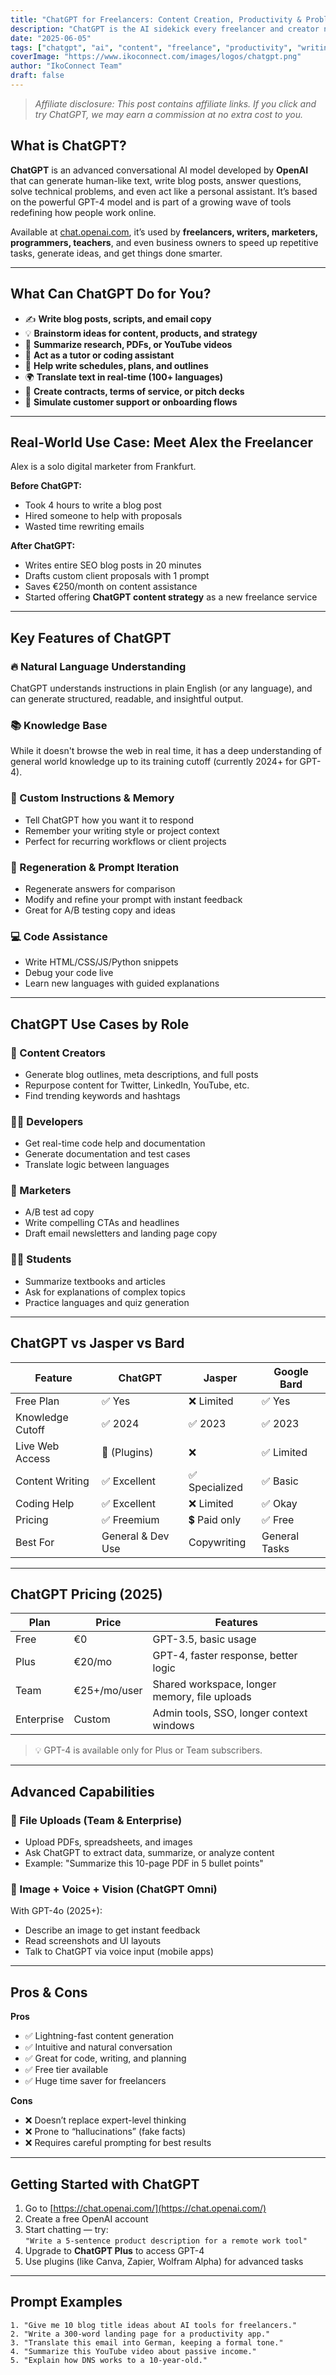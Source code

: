 ```yaml
---
title: "ChatGPT for Freelancers: Content Creation, Productivity & Problem Solving with AI"
description: "ChatGPT is the AI sidekick every freelancer and creator needs. Learn how to use it to generate content, brainstorm ideas, automate tasks, and level up your productivity."
date: "2025-06-05"
tags: ["chatgpt", "ai", "content", "freelance", "productivity", "writing", "tools"]
coverImage: "https://www.ikoconnect.com/images/logos/chatgpt.png"
author: "IkoConnect Team"
draft: false
---
```


> *Affiliate disclosure: This post contains affiliate links. If you click and try ChatGPT, we may earn a commission at no extra cost to you.*

## What is ChatGPT?

**ChatGPT** is an advanced conversational AI model developed by **OpenAI** that can generate human-like text, write blog posts, answer questions, solve technical problems, and even act like a personal assistant. It’s based on the powerful GPT-4 model and is part of a growing wave of tools redefining how people work online.

Available at [chat.openai.com](https://chat.openai.com/), it’s used by **freelancers, writers, marketers, programmers, teachers**, and even business owners to speed up repetitive tasks, generate ideas, and get things done smarter.

---

## What Can ChatGPT Do for You?

- ✍️ **Write blog posts, scripts, and email copy**  
- 💡 **Brainstorm ideas for content, products, and strategy**  
- 🔎 **Summarize research, PDFs, or YouTube videos**  
- 🧠 **Act as a tutor or coding assistant**  
- 📅 **Help write schedules, plans, and outlines**  
- 🌍 **Translate text in real-time (100+ languages)**  
- 🧾 **Create contracts, terms of service, or pitch decks**  
- 💬 **Simulate customer support or onboarding flows**

---

## Real-World Use Case: Meet Alex the Freelancer

Alex is a solo digital marketer from Frankfurt.

**Before ChatGPT:**
- Took 4 hours to write a blog post  
- Hired someone to help with proposals  
- Wasted time rewriting emails

**After ChatGPT:**
- Writes entire SEO blog posts in 20 minutes  
- Drafts custom client proposals with 1 prompt  
- Saves €250/month on content assistance  
- Started offering **ChatGPT content strategy** as a new freelance service

---

## Key Features of ChatGPT

### 🔥 Natural Language Understanding

ChatGPT understands instructions in plain English (or any language), and can generate structured, readable, and insightful output.

### 📚 Knowledge Base

While it doesn't browse the web in real time, it has a deep understanding of general world knowledge up to its training cutoff (currently 2024+ for GPT-4).

### 🧠 Custom Instructions & Memory

- Tell ChatGPT how you want it to respond  
- Remember your writing style or project context  
- Perfect for recurring workflows or client projects

### 🔄 Regeneration & Prompt Iteration

- Regenerate answers for comparison  
- Modify and refine your prompt with instant feedback  
- Great for A/B testing copy and ideas

### 💻 Code Assistance

- Write HTML/CSS/JS/Python snippets  
- Debug your code live  
- Learn new languages with guided explanations

---

## ChatGPT Use Cases by Role

### 📢 Content Creators
- Generate blog outlines, meta descriptions, and full posts  
- Repurpose content for Twitter, LinkedIn, YouTube, etc.  
- Find trending keywords and hashtags

### 👨‍💻 Developers
- Get real-time code help and documentation  
- Generate documentation and test cases  
- Translate logic between languages

### 🎯 Marketers
- A/B test ad copy  
- Write compelling CTAs and headlines  
- Draft email newsletters and landing page copy

### 🧑‍🎓 Students
- Summarize textbooks and articles  
- Ask for explanations of complex topics  
- Practice languages and quiz generation

---

## ChatGPT vs Jasper vs Bard

| Feature | ChatGPT | Jasper | Google Bard |
|--------|---------|--------|--------------|
| Free Plan | ✅ Yes | ❌ Limited | ✅ Yes |
| Knowledge Cutoff | ✅ 2024 | ✅ 2023 | ✅ 2023 |
| Live Web Access | 🔄 (Plugins) | ❌ | ✅ Limited |
| Content Writing | ✅ Excellent | ✅ Specialized | ✅ Basic |
| Coding Help | ✅ Excellent | ❌ Limited | ✅ Okay |
| Pricing | ✅ Freemium | 💲 Paid only | ✅ Free |
| Best For | General & Dev Use | Copywriting | General Tasks

---

## ChatGPT Pricing (2025)

| Plan | Price | Features |
|------|-------|----------|
| Free | €0 | GPT-3.5, basic usage |
| Plus | €20/mo | GPT-4, faster response, better logic |
| Team | €25+/mo/user | Shared workspace, longer memory, file uploads |
| Enterprise | Custom | Admin tools, SSO, longer context windows |

> 💡 GPT-4 is available only for Plus or Team subscribers.

---

## Advanced Capabilities

### 📁 File Uploads (Team & Enterprise)

- Upload PDFs, spreadsheets, and images  
- Ask ChatGPT to extract data, summarize, or analyze content  
- Example: "Summarize this 10-page PDF in 5 bullet points"

### 🎨 Image + Voice + Vision (ChatGPT Omni)

With GPT-4o (2025+):
- Describe an image to get instant feedback  
- Read screenshots and UI layouts  
- Talk to ChatGPT via voice input (mobile apps)

---

## Pros & Cons

**Pros**
- ✅ Lightning-fast content generation  
- ✅ Intuitive and natural conversation  
- ✅ Great for code, writing, and planning  
- ✅ Free tier available  
- ✅ Huge time saver for freelancers

**Cons**
- ❌ Doesn’t replace expert-level thinking  
- ❌ Prone to “hallucinations” (fake facts)  
- ❌ Requires careful prompting for best results

---

## Getting Started with ChatGPT

1. Go to [https://chat.openai.com/](https://chat.openai.com/)
2. Create a free OpenAI account  
3. Start chatting — try:  
   `"Write a 5-sentence product description for a remote work tool"`  
4. Upgrade to **ChatGPT Plus** to access GPT-4  
5. Use plugins (like Canva, Zapier, Wolfram Alpha) for advanced tasks

---

## Prompt Examples

```text
1. "Give me 10 blog title ideas about AI tools for freelancers."
2. "Write a 300-word landing page for a productivity app."
3. "Translate this email into German, keeping a formal tone."
4. "Summarize this YouTube video about passive income."
5. "Explain how DNS works to a 10-year-old."
